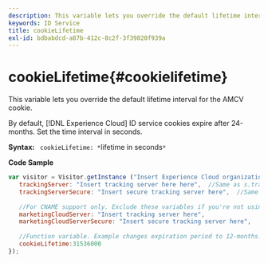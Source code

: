 ```yaml
---
description: This variable lets you override the default lifetime interval for the AMCV cookie.
keywords: ID Service
title: cookieLifetime
exl-id: bdbabdcd-a87b-412c-8c2f-3f39820f939a
---
```

# cookieLifetime{#cookielifetime}

This variable lets you override the default lifetime interval for the AMCV cookie.

 By default, [!DNL Experience Cloud] ID service cookies expire after 24-months. Set the time interval in seconds.

**Syntax:** ` cookieLifetime: *`lifetime in seconds`*`

**Code Sample**

```js
var visitor = Visitor.getInstance ("Insert Experience Cloud organization ID here",{ 
   trackingServer: "Insert tracking server here here",  //Same as s.trackingServer 
   trackingServerSecure: "Insert secure tracking server here",  //Same as s.trackingServerSecure 
 
   //For CNAME support only. Exclude these variables if you're not using CNAME 
   marketingCloudServer: "Insert tracking server here", 
   marketingCloudServerSecure: "Insert secure tracking server here", 
 
   //Function variable. Example changes expiration period to 12-months. 
   cookieLifetime:31536000 
});
```

